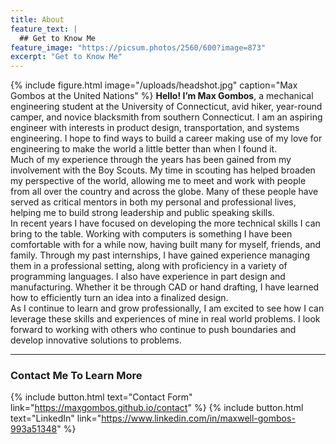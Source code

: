 ```yaml
---
title: About
feature_text: |
  ## Get to Know Me
feature_image: "https://picsum.photos/2560/600?image=873"
excerpt: "Get to Know Me"
---
```

{% include figure.html image="/uploads/headshot.jpg" caption="Max Gombos at the United Nations" %}
**Hello! I’m Max Gombos**, a mechanical engineering student at the University of Connecticut, avid hiker, year-round camper, and novice blacksmith from southern Connecticut. I am an aspiring engineer with interests in product design, transportation, and systems engineering. I hope to find ways to build a career making use of my love for engineering to make the world a little better than when I found it.  
Much of my experience through the years has been gained from my involvement with the Boy Scouts. My time in scouting has helped broaden my perspective of the world, allowing me to meet and work with people from all over the country and across the globe. Many of these people have served as critical mentors in both my personal and professional lives, helping me to build strong leadership and public speaking skills.  
In recent years I have focused on developing the more technical skills I can bring to the table. Working with computers is something I have been comfortable with for a while now, having built many for myself, friends, and family. Through my past internships, I have gained experience managing them in a professional setting, along with proficiency in a variety of programming languages. I also have experience in part design and manufacturing. Whether it be through CAD or hand drafting, I have learned how to efficiently turn an idea into a finalized design.  
As I continue to learn and grow professionally, I am excited to see how I can leverage these skills and experiences of mine in real world problems. I look forward to working with others who continue to push boundaries and develop innovative solutions to problems.

___

### Contact Me To Learn More  
{% include button.html text="Contact Form" link="https://maxgombos.github.io/contact" %}
{% include button.html text="LinkedIn" link="https://www.linkedin.com/in/maxwell-gombos-993a51348" %}
